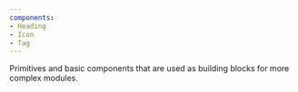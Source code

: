```yaml
---
components:
- Heading
- Icon
- Tag
---
```

Primitives and basic components that are used as building blocks for more complex modules.
